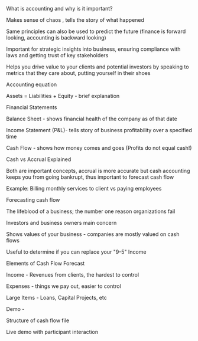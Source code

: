 What is accounting and why is it important?

Makes sense of chaos , tells the story of what happened

Same principles can also be used to predict the future (finance is forward looking, accounting is backward looking)

Important for strategic insights into business, ensuring compliance with laws and getting trust of key stakeholders

Helps you drive value to your clients and potential investors by speaking to metrics that they care about, putting yourself in their shoes

Accounting equation

Assets = Liabilities + Equity - brief explanation

Financial Statements

Balance Sheet - shows financial health of the company as of that date

Income Statement (P&L)- tells story of business profitability over a specified time

Cash Flow - shows how money comes and goes (Profits do not equal cash!)

Cash vs Accrual Explained

Both are important concepts, accrual is more accurate but cash accounting keeps you from going bankrupt, thus important to forecast cash flow

Example: Billing monthly services to client vs paying employees

Forecasting cash flow

The lifeblood of a business; the number one reason organizations fail

Investors and business owners main concern

Shows values of your business - companies are mostly valued on cash flows

Useful to determine if you can replace your "9-5" Income

Elements of Cash Flow Forecast

Income - Revenues from clients, the hardest to control

Expenses - things we pay out, easier to control

Large Items - Loans, Capital Projects, etc

Demo -

Structure of cash flow file

Live demo with participant interaction